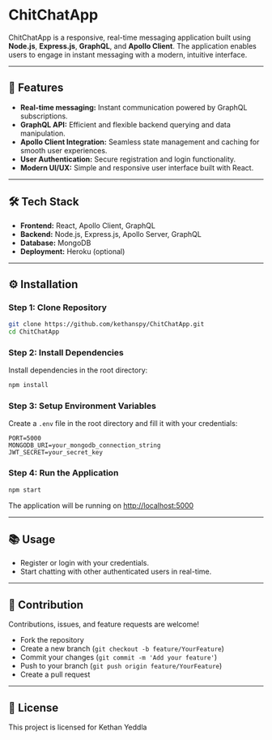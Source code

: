 # ChitChatApp

ChitChatApp is a responsive, real-time messaging application built using **Node.js**, **Express.js**, **GraphQL**, and **Apollo Client**. The application enables users to engage in instant messaging with a modern, intuitive interface.

---

## 🚀 Features

- **Real-time messaging:** Instant communication powered by GraphQL subscriptions.
- **GraphQL API:** Efficient and flexible backend querying and data manipulation.
- **Apollo Client Integration:** Seamless state management and caching for smooth user experiences.
- **User Authentication:** Secure registration and login functionality.
- **Modern UI/UX:** Simple and responsive user interface built with React.

---

## 🛠 Tech Stack

- **Frontend:** React, Apollo Client, GraphQL
- **Backend:** Node.js, Express.js, Apollo Server, GraphQL
- **Database:** MongoDB
- **Deployment:** Heroku (optional)

---

## ⚙️ Installation

### Step 1: Clone Repository
```bash
git clone https://github.com/kethanspy/ChitChatApp.git
cd ChitChatApp
```

### Step 2: Install Dependencies

Install dependencies in the root directory:
```bash
npm install
```

### Step 3: Setup Environment Variables

Create a `.env` file in the root directory and fill it with your credentials:

```env
PORT=5000
MONGODB_URI=your_mongodb_connection_string
JWT_SECRET=your_secret_key
```

### Step 4: Run the Application

```bash
npm start
```

The application will be running on [http://localhost:5000](http://localhost:5000)

---

## 📚 Usage

- Register or login with your credentials.
- Start chatting with other authenticated users in real-time.

---

## 🤝 Contribution

Contributions, issues, and feature requests are welcome!

- Fork the repository
- Create a new branch (`git checkout -b feature/YourFeature`)
- Commit your changes (`git commit -m 'Add your feature'`)
- Push to your branch (`git push origin feature/YourFeature`)
- Create a pull request

---

## 📜 License

This project is licensed for Kethan Yeddla
